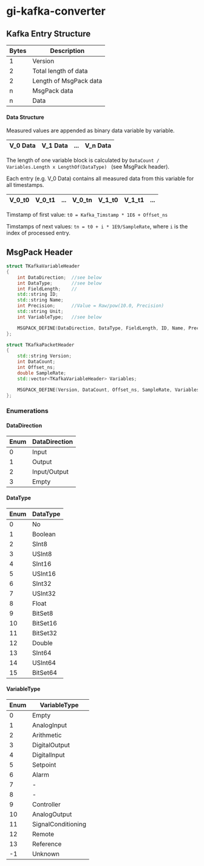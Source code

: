 # gi-kafka-converter

## Kafka Entry Structure

| Bytes | Description |
|-|-|
| 1 | Version |
| 2 | Total length of data |
| 2 | Length of MsgPack data |
| n | MsgPack data |
| n | Data |

#### Data Structure
Measured values are appended as binary data variable by variable.

| V_0 Data | V_1 Data | ... | V_n Data |
|-|-|-|-|

The length of one variable block is calculated by ``DataCount / Variables.Length x LengthOf(DataType) `` (see MsgPack header).

Each entry (e.g. V_0 Data) contains all measured data from this variable for all timestamps.

| V_0_t0 | V_0_t1 | ... | V_0_tn | V_1_t0 | V_1_t1 | ... |
|-|-|-|-|-|-|-|

Timstamp of first value: ``t0 = Kafka_Timstamp * 1E6 + Offset_ns``

Timstamps of next values: ``tn = t0 + i * 1E9/SampleRate``, where ``i`` is the index of processed entry.

## MsgPack Header
```c++
struct TKafkaVariableHeader
{
	int DataDirection;	//see below
	int DataType;		//see below
	int FieldLength;	//
	std::string ID;
	std::string Name;
	int Precision;		//Value = Raw/pow(10.0, Precision)
	std::string Unit;
	int VariableType;	//see below

	MSGPACK_DEFINE(DataDirection, DataType, FieldLength, ID, Name, Precision, Unit, VariableType);
};

struct TKafkaPacketHeader
{
	std::string Version;
	int DataCount;
	int Offset_ns;
	double SampleRate;
	std::vector<TKafkaVariableHeader> Variables;

	MSGPACK_DEFINE(Version, DataCount, Offset_ns, SampleRate, Variables);
};
```
### Enumerations
#### DataDirection
| Enum | DataDirection |
|------|---------------|
| 0 | Input |
| 1 | Output |
| 2 | Input/Output |
| 3 | Empty |
#### DataType
| Enum | DataType |
|------|----------|
| 0 | No |
| 1 | Boolean |
| 2 | SInt8 |
| 3 | USInt8 |
| 4 | SInt16 |
| 5 | USInt16 |
| 6 | SInt32 |
| 7 | USInt32 |
| 8 | Float |
| 9 | BitSet8 |
| 10 | BitSet16 |
| 11 | BitSet32 |
| 12 | Double |
| 13 | SInt64 |
| 14 | USInt64 |
| 15 | BitSet64 |
#### VariableType
| Enum | VariableType |
|-|-|
| 0 | Empty |
| 1 | AnalogInput |
| 2 | Arithmetic |
| 3 | DigitalOutput |
| 4 | DigitalInput |
| 5 | Setpoint |
| 6 | Alarm |
| 7 | - |
| 8 | - |
| 9 | Controller |
| 10 | AnalogOutput |
| 11 | SignalConditioning |
| 12 | Remote |
| 13 | Reference |
| -1 | Unknown |
